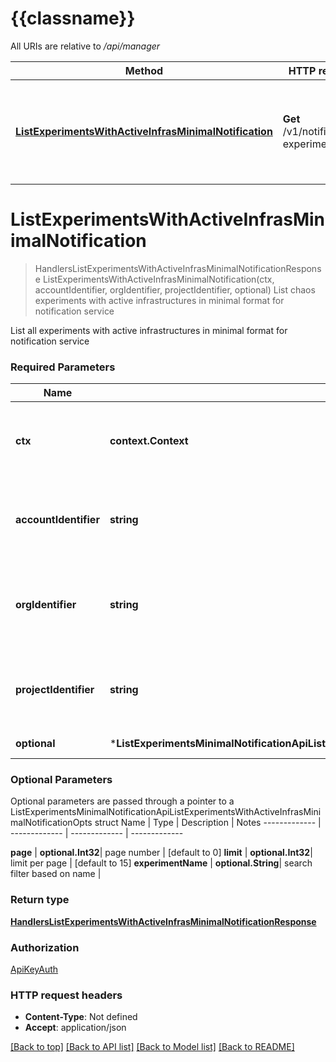 # {{classname}}

All URIs are relative to */api/manager*

Method | HTTP request | Description
------------- | ------------- | -------------
[**ListExperimentsWithActiveInfrasMinimalNotification**](ListExperimentsMinimalNotificationApi.md#ListExperimentsWithActiveInfrasMinimalNotification) | **Get** /v1/notification-experiments | List chaos experiments with active infrastructures in minimal format for notification service

# **ListExperimentsWithActiveInfrasMinimalNotification**
> HandlersListExperimentsWithActiveInfrasMinimalNotificationResponse ListExperimentsWithActiveInfrasMinimalNotification(ctx, accountIdentifier, orgIdentifier, projectIdentifier, optional)
List chaos experiments with active infrastructures in minimal format for notification service

List all experiments with active infrastructures in minimal format for notification service

### Required Parameters

Name | Type | Description  | Notes
------------- | ------------- | ------------- | -------------
 **ctx** | **context.Context** | context for authentication, logging, cancellation, deadlines, tracing, etc.
  **accountIdentifier** | **string**| account id is the account where you want to access the resource | 
  **orgIdentifier** | **string**| organization id is the organization where you want to access the resource | 
  **projectIdentifier** | **string**| project id is the project where you want to access the resource | 
 **optional** | ***ListExperimentsMinimalNotificationApiListExperimentsWithActiveInfrasMinimalNotificationOpts** | optional parameters | nil if no parameters

### Optional Parameters
Optional parameters are passed through a pointer to a ListExperimentsMinimalNotificationApiListExperimentsWithActiveInfrasMinimalNotificationOpts struct
Name | Type | Description  | Notes
------------- | ------------- | ------------- | -------------



 **page** | **optional.Int32**| page number | [default to 0]
 **limit** | **optional.Int32**| limit per page | [default to 15]
 **experimentName** | **optional.String**| search filter based on name | 

### Return type

[**HandlersListExperimentsWithActiveInfrasMinimalNotificationResponse**](handlers.ListExperimentsWithActiveInfrasMinimalNotificationResponse.md)

### Authorization

[ApiKeyAuth](../README.md#ApiKeyAuth)

### HTTP request headers

 - **Content-Type**: Not defined
 - **Accept**: application/json

[[Back to top]](#) [[Back to API list]](../README.md#documentation-for-api-endpoints) [[Back to Model list]](../README.md#documentation-for-models) [[Back to README]](../README.md)

